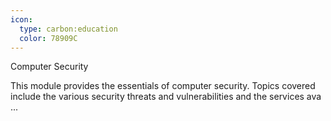 ```yaml
---
icon:
  type: carbon:education
  color: 78909C
---
```

Computer Security

This module provides the essentials of computer security. Topics covered include the various security threats and vulnerabilities and the services ava ... 
